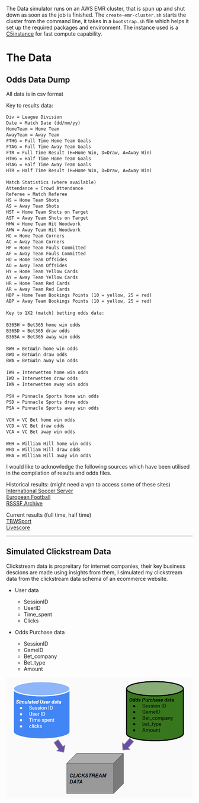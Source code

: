 The Data simulator runs on an AWS EMR cluster, that is spun up and shut down as soon as the job is finished. The `create-emr-cluster.sh` starts the cluster from the command line, it takes in a `bootstrap.sh` file which helps it set up the required packages and environment. The instance used is a [C5instance](https://aws.amazon.com/ec2/instance-types/c5/) for fast compute capability.  

# The Data


## Odds Data Dump

All data is in csv format

Key to results data:

```
Div = League Division
Date = Match Date (dd/mm/yy)
HomeTeam = Home Team
AwayTeam = Away Team
FTHG = Full Time Home Team Goals
FTAG = Full Time Away Team Goals
FTR = Full Time Result (H=Home Win, D=Draw, A=Away Win)
HTHG = Half Time Home Team Goals
HTAG = Half Time Away Team Goals
HTR = Half Time Result (H=Home Win, D=Draw, A=Away Win)

Match Statistics (where available)
Attendance = Crowd Attendance
Referee = Match Referee
HS = Home Team Shots
AS = Away Team Shots
HST = Home Team Shots on Target
AST = Away Team Shots on Target
HHW = Home Team Hit Woodwork
AHW = Away Team Hit Woodwork
HC = Home Team Corners
AC = Away Team Corners
HF = Home Team Fouls Committed
AF = Away Team Fouls Committed
HO = Home Team Offsides
AO = Away Team Offsides
HY = Home Team Yellow Cards
AY = Away Team Yellow Cards
HR = Home Team Red Cards
AR = Away Team Red Cards
HBP = Home Team Bookings Points (10 = yellow, 25 = red)
ABP = Away Team Bookings Points (10 = yellow, 25 = red)

Key to 1X2 (match) betting odds data:

B365H = Bet365 home win odds
B365D = Bet365 draw odds
B365A = Bet365 away win odds

BWH = Bet&Win home win odds
BWD = Bet&Win draw odds
BWA = Bet&Win away win odds

IWH = Interwetten home win odds
IWD = Interwetten draw odds
IWA = Interwetten away win odds

PSH = Pinnacle Sports home win odds
PSD = Pinnacle Sports draw odds
PSA = Pinnacle Sports away win odds

VCH = VC Bet home win odds
VCD = VC Bet draw odds
VCA = VC Bet away win odds

WHH = William Hill home win odds
WHD = William Hill draw odds
WHA = William Hill away win odds
```

I would like to acknowledge the following sources which have been utilised in the compilation of results and odds files.

Historical results: (might need a vpn to access some of these sites)\
[International Soccer Server](http://sunsite.tut.fi/rec/riku/soccer.html)\
[European Football](http://www.eurofootball.be/)\
[RSSSF Archive](http://www.rsssf.com/)

Current results (full time, half time)\
[TBWSport](http://www.tbwsport.com)\
[Livescore](http://www.livescore.com)

------------------------------------------------------------------------------------------------------

## Simulated Clickstream Data 

Clickstream data is propreitary for internet companies, their key business descions are made using insights from them, I simulated my clickstream data from the clickstream data schema of an ecommerce website.


 - User data
    * SessionID
    * UserID
    * Time_spent
    * Clicks

 - Odds Purchase data
    * SessionID
    * GameID
    * Bet_company
    * Bet_type
    * Amount

![clickstream](https://github.com/JayChava/Betsight/blob/master/img/clickstream_data.PNG) 